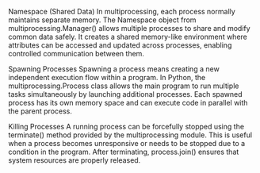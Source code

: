 Namespace (Shared Data)
In multiprocessing, each process normally maintains separate memory. The Namespace object from multiprocessing.Manager() allows multiple processes to share and modify common data safely. It creates a shared memory-like environment where attributes can be accessed and updated across processes, enabling controlled communication between them.


Spawning Processes
Spawning a process means creating a new independent execution flow within a program. In Python, the multiprocessing.Process class allows the main program to run multiple tasks simultaneously by launching additional processes. Each spawned process has its own memory space and can execute code in parallel with the parent process.

Killing Processes
A running process can be forcefully stopped using the terminate() method provided by the multiprocessing module. This is useful when a process becomes unresponsive or needs to be stopped due to a condition in the program. After terminating, process.join() ensures that system resources are properly released.


